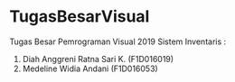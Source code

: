 # TugasBesarVisual
Tugas Besar Pemrograman Visual 2019 Sistem Inventaris : 
1. Diah Anggreni Ratna Sari K. (F1D016019) 
2. Medeline Widia Andani (F1D016053) 

